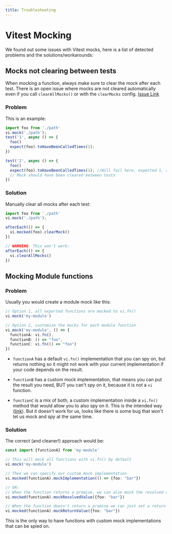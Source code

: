 ```yaml
---
title: Troubleshooting
---
```



# Vitest Mocking

We found out some issues with Vitest mocks, here is a list of detected problems and the solutions/workarounds:


## Mocks not clearing between tests
When mocking a function, always make sure to clear the mock after each test. There is an open issue where mocks are not cleared automatically even if you call `clearAllMocks()` or with the `clearMocks` config. [Issue Link](https://github.com/vitest-dev/vitest/issues/872)



### Problem

This is an example:

```ts
import foo from './path'
vi.mock('./path');
test('1', async () => {
  foo()
  expect(foo).toHaveBeenCalledTimes(1);
})

test('2', async () => {
  foo()
  expect(foo).toHaveBeenCalledTimes(1); //Will fail here, expected 1, received 2
  // Mock should have been cleared between tests
})
```

### Solution
Manually clear all mocks after each test:
```ts
import foo from './path'
vi.mock('./path');

afterEach(() => {
  vi.mocked(foo).clearMock()
})

// WARNING: This won't work:
afterEach(() => {
  vi.clearAllMocks()
})
```


## Mocking Module functions

### Problem

Usually you would create a module mock like this:

```typescript
// Option 1, all exported functions are mocked to vi.fn()
vi.mock('my-module')

// Option 2, customize the mocks for each module function
vi.mock('my-module', () => {
  functionA: vi.fn(),
  functionB: () => "foo",
  functionC: vi.fn(() => "foo")
})
```


- `functionA` has a default `vi.fn()` implementation that you can spy on, but returns nothing so it might not work with your current implementation if your code depends on the result.

- `functionB` has a custom mock implementation, that means you can put the result you need, BUT you can't spy on it, because it is not a `vi` function.

- `functionC` is a mix of both, a custom implementation inside a `vi.fn()` method that would allow you to also spy on it. This is the intended way ([link](https://vitest.dev/api/#vi-fn)).
But it doesn't work for us, looks like there is some bug that won't let us mock and spy at the same time.



### Solution

The correct (and cleaner!) approach would be:

```typescript
const import {functionA} from 'my-module'

// This will mock all functions with vi.fn() by default
vi.mock('my-module')

// Then we can specify our custom mock implementation
vi.mocked(functionA).mockImplementation(() => {foo: "bar"})

// OR:
// When the function returns a promise, we can also mock the resolved value
vi.mocked(functionA).mockResolvedValue({foo: "bar"})

// When the function doesn't return a promise we can just set a return value
vi.mocked(functionA).mockReturnValue({foo: "bar"})
```


This is the only way to have functions with custom mock implementations that can be spied on.
